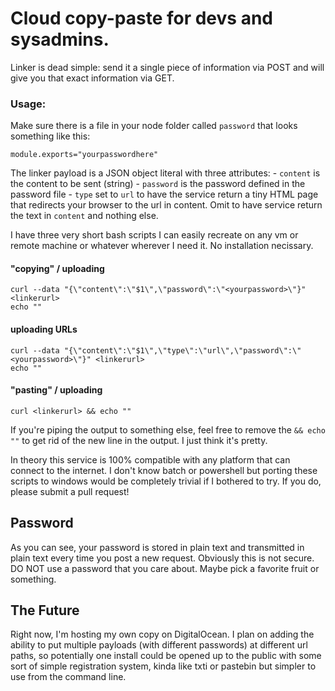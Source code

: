 # Cloud copy-paste for devs and sysadmins.

Linker is dead simple: send it a single piece of information via POST and will give you that exact information via GET.

### Usage:

Make sure there is a file in your node folder called `password` that looks something like this:  

    module.exports="yourpasswordhere"

The linker payload is a JSON object literal with three attributes:
    - `content` is the content to be sent (string)
    - `password` is the password defined in the password file
    - `type` set to `url` to have the service return a tiny HTML page that redirects your browser to the url in content. Omit to have service return the text in `content` and nothing else.

I have three very short bash scripts I can easily recreate on any vm or remote machine or whatever wherever I need it. No installation necissary.

#### "copying" / uploading
    curl --data "{\"content\":\"$1\",\"password\":\"<yourpassword>\"}" <linkerurl>
    echo ""

#### uploading URLs 
    curl --data "{\"content\":\"$1\",\"type\":\"url\",\"password\":\"<yourpassword>\"}" <linkerurl>
    echo ""
#### "pasting" / uploading
    curl <linkerurl> && echo "" 

If you're piping the output to something else, feel free to remove the `&& echo ""` to get rid of the new line in the output. I just think it's pretty.

In theory this service is 100% compatible with any platform that can connect to the internet. I don't know batch or powershell but porting these scripts to windows would be completely trivial if I bothered to try. If you do, please submit a pull request!

## Password

As you can see, your password is stored in plain text and transmitted in plain text every time you post a new request. Obviously this is not secure. DO NOT use a password that you care about. Maybe pick a favorite fruit or something.

## The Future

Right now, I'm hosting my own copy on DigitalOcean. I plan on adding the ability to put multiple payloads (with different passwords) at different url paths, so potentially one install could be opened up to the public with some sort of simple registration system, kinda like txti or pastebin but simpler to use from the command line.